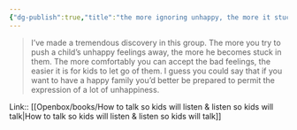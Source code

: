 ```yaml
---
{"dg-publish":true,"title":"the more ignoring unhappy, the more it stuck","tags":["quotes"],"date":"2023-09-17T11:44:36+04:00","modified_at":"2023-11-06T21:46:32+04:00","alias":"the more ignoring unhappy, the more it stuck","dg-path":"/quotes/202309171144.md","permalink":"/quotes/202309171144/","dgPassFrontmatter":true}
---
```



> I’ve made a tremendous discovery in this group. The more you try to push a child’s unhappy feelings away, the more he becomes stuck in them. The more comfortably you can accept the bad feelings, the easier it is for kids to let go of them. I guess you could say that if you want to have a happy family you’d better be prepared to permit the expression of a lot of unhappiness.

Link:: [[Openbox/books/How to talk so kids will listen & listen so kids will talk\|How to talk so kids will listen & listen so kids will talk]]

